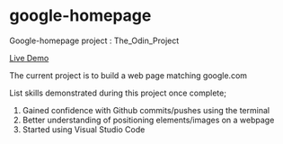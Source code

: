 # google-homepage
Google-homepage project : The_Odin_Project


[Live Demo](https://siahcj.github.io/google-homepage/)





The current project is to build a web page matching google.com 

List skills demonstrated during this project once complete; 

1) Gained confidence with Github commits/pushes using the terminal
2) Better understanding of positioning elements/images on a webpage
3) Started using Visual Studio Code 
